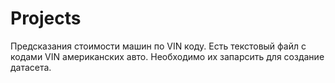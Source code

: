 # Projects
Предсказания стоимости машин по VIN коду.
Есть текстовый файл с кодами VIN американских авто. Необходимо их запарсить для создание датасета.

